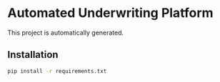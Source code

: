 # Automated Underwriting Platform

This project is automatically generated.

## Installation

```sh
pip install -r requirements.txt
```
